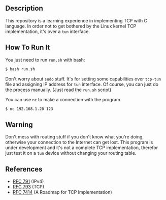 ## Description

This repository is a learning experience in implementing TCP with C language. In order not to get bothered by the Linux kernel TCP implementation, it's over a `tun` interface.

## How To Run It

You just need to run `run.sh` with bash:

```bash
$ bash run.sh
```

Don't worry about `sudo` stuff. It's for setting some capabilities over `tcp-tun` file and assigning IP address for `tun` interface. Of course, you can just do the process manually. (Just read the `run.sh` script)

You can use `nc` to make a connection with the program.

```bash
$ nc 192.168.1.20 123
```

## Warning

Don't mess with routing stuff if you don't know what you're doing, otherwise your connection to the Internet can get lost. This program is under development and it's not a complete TCP implementation, therefor just test it on a `tun` device without changing your routing table.

## References

- [RFC 791](https://datatracker.ietf.org/doc/html/rfc791) (IPv4)
- [RFC 793](https://datatracker.ietf.org/doc/html/rfc793) (TCP)
- [RFC 7414](https://datatracker.ietf.org/doc/html/rfc7414#section-2) (A Roadmap for TCP Implementation)
